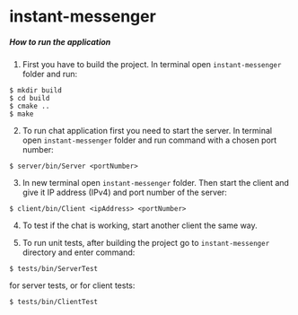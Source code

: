 # instant-messenger

##### How to run the application
1. First you have to build the project. In terminal open `instant-messenger` folder and run:
```
$ mkdir build
$ cd build
$ cmake ..
$ make
```

2. To run chat application first you need to start the server.
In terminal open `instant-messenger` folder and run command with a chosen port number:
```
$ server/bin/Server <portNumber>
```

3. In new terminal open `instant-messenger` folder.
Then start the client and give it IP address (IPv4) and port number of the server:
```
$ client/bin/Client <ipAddress> <portNumber>
```

4. To test if the chat is working, start another client the same way.

5. To run unit tests, after building the project go to `instant-messenger` directory and enter command:
```
$ tests/bin/ServerTest
```
for server tests, or for client tests:
```
$ tests/bin/ClientTest
```
